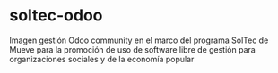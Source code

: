 # soltec-odoo
Imagen gestión Odoo community en el marco del programa SolTec de Mueve para la promoción de uso de software libre de gestión para organizaciones sociales y de la economía popular
